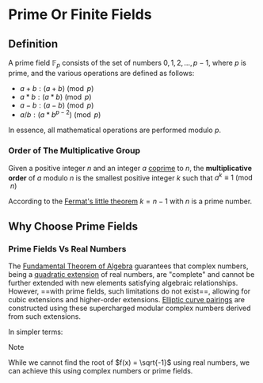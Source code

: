 # Prime Or Finite Fields

## Definition

A prime field $\mathbb{F}_p$ consists of the set of numbers $0, 1, 2, \ldots, p-1$, where $p$ is prime, and the various
operations are
defined as follows:

- $a + b:  (a + b) \pmod p$
- $a * b:  (a * b) \pmod p$
- $a - b:  (a - b) \pmod p$
- $a / b:  (a * b^{p-2}) \pmod p$

In essence, all mathematical operations are performed modulo $p$.

### Order of The Multiplicative Group

Given a positive integer $n$ and an integer
$a$ [coprime](https://en.wikipedia.org/wiki/Coprime "Coprime") to $n$, the **multiplicative order** of $a$ modulo $n$ is
the
smallest positive integer $k$ such that $a^k ≡ 1 \pmod n$

According to the [Fermat's little theorem](fermat_little_theorem.md) $k = n-1$ with $n$ is a prime number.

## Why Choose Prime Fields

### Prime Fields Vs Real Numbers

The [Fundamental Theorem of Algebra](https://en.wikipedia.org/wiki/Fundamental_theorem_of_algebra) guarantees that
complex numbers, being a [quadratic extension](quadratic_field.md) of real numbers, are "complete" and cannot be further
extended with new elements satisfying algebraic relationships. However, ==with prime fields, such limitations do not
exist==, allowing for cubic extensions and higher-order
extensions. [Elliptic curve pairings](elliptic_curve_pairings.md) are constructed using these supercharged modular
complex numbers derived from such extensions.

In simpler terms:

> [!NOTE]  
> While we cannot find the root of $f(x) = \sqrt{-1}$ using real numbers, we can achieve this using complex numbers or
> prime fields.
